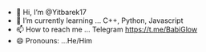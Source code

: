 - 👋 Hi, I’m @Yitbarek17
- 🌱 I’m currently learning ... C++, Python, Javascript
- 📫 How to reach me ... Telegram https://t.me/BabiGlow
- 😄 Pronouns: ...He/Him

<!---
Yitbarek17/Yitbarek17 is a ✨ special ✨ repository because its `README.md` (this file) appears on your GitHub profile.
You can click the Preview link to take a look at your changes.
--->
